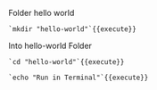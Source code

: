Folder hello world
```
`mkdir "hello-world"`{{execute}}
```
Into hello-world Folder
```
`cd "hello-world"`{{execute}}
```
```
`echo "Run in Terminal"`{{execute}}
```